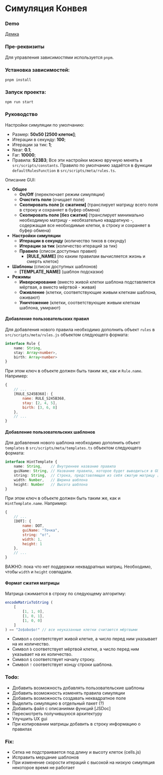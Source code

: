 # Симуляция Конвея

### Demo
[Демка](https://conways-simulation.netlify.app/)

### Пре-реквизиты
Для управления зависимостями используется `pnpm`. 

### Установка зависимостей:
```
pnpm install
```

### Запуск проекта:
```
npm run start
```

### Руководство
Настройки симуляции по умолчанию:
 - Размер: **50x50 [2500 клеток]**;
 - Итерации в секунду: **100**;
 - Итерации за тик: **1**;
 - Near: **0.1**;
 - Far: **10000**;
 - Правила: **S23B3**;
Все эти настройки можно вручную менять в `src/scripts/constants`. Правило по умолчанию задаётся в функции `defaultRulesFunction` в `src/scripts/meta/rules.ts`.

Описание GUI:
- **Общее**
	- **On/Off** (переключает режим симуляции)
	- **Очистить поле** (очищает поле)
	- **Скопировать поле [с сжатием]** (транслирует матрицу всего поля в строку и сохраняет в буфер обмена)
	- **Скопировать поле [без сжатия]** (транслирует минимально необходимую матрицу - необязательно квадратную -, содержащая все необходимые клетки, в строку и сохраняет в буфер обмена)
- **Настройки симуляции**
	- **Итерации в секунду** (количество тиков в секунду)
	- **Итерации за тик** (количество итераций за тик)
	- **Правило** (список доступных правил)
		- **[RULE_NAME]** (по каким правилам вычисляется жизнь и смерть клеток)
- **Шаблоны** (список доступных шаблонов)
	- **[TEMPLATE_NAME]** (шаблон подсказки)
- **Режимы**
	- **Инверсирование** (вместо живой клетки шаблона подставляется мёртвая, а вместо мёртвой - живая)
	- **Оживление** (клетки, соответствующие живым клеткам шаблона, оживают)
	- **Уничтожение** (клетки, соответствующие живым клеткам шаблона, умирают)

#### Добавление пользовательских правил
Для добавления нового правила необходимо дополнить объект `rules` в `src/scripts/meta/rules.js` объектом следующего формата:
```typescript
interface Rule {
	name: String,
	stay: Array<number>,
	birth: Array<number>
}
```
При этом ключ в объекте должен быть таким же, как и `Rule.name`. Например:
``` javascript
{
	// ...
	[RULE_S245B368]: {
		name: RULE_S245B368,
		stay: [2, 4, 5],
		birth: [3, 6, 8]
	},
	// ...
}
```

#### Добавление пользовательских шаблонов
Для добавления нового шаблона необходимо дополнить объект `templates` в `src/scripts/meta/templates.ts` объектом следующего формата:
```typescript
interface HintTemplate {
	name: String,    // Внутреннее название правила
	guiName: String, // Название правила, которое будет выводиться в GUI
	string: String,  // Строка, представляющая из себя сжатую матрицу [результат копирования поля в GUI]. Состоит из цифр и символов o, b, $ и !
	width: Number,   // Ширина шаблона
	height: Number   // Высота шаблона
}
```
При этом ключ в объекте должен быть таким же, как и `HintTemplate.name`. Например:
``` javascript
{
	// ...
	[DOT]: {
		name: DOT,
		guiName: "Точка",
		string: "o!",
		width: 1,
		height: 1
	},
	// ...
}
```
ВАЖНО: пока что нет поддержки неквадратных матриц. Необходимо, чтобы `width` и `height` совпадали.

#### Формат сжатия матрицы
Матрица сжимается в строку по следующему алгоритму:
```javascript
encodeMatrixToString ( 
	[
		[1, 1, 0],
		[1, 0, 1],
		[1, 0, 0] 
	]
) == "2o$obo$o!" // все неуказанные клетки считаются мёртвыми
```
- Символ `o` соответствует живой клетке, а число перед ним указывает на их количество.
- Символ `b` соответствует мёртвой клетке, а число перед ним указывает на их количество.
- Символ `$` соответствует началу строку.
- Символ `!` соответствует концу строки шаблона.


### Todo:
- Добавить возможность добавлять пользовательские шаблоны
- Добавить возможность изменять правила симуляции
- Добавить возможность создавать неквадратное поле
- Выделить симуляцию в отдельный пакет (?)
- Добавить файл с описаниями функций \[JSDoc] 
- Пересмотреть получившуюся архитектуру
- Улучшить UX gui
- При копировании матрицы добавить в строку информацию о правилах

### Fix:
- Сетка не подстраивается под длину и высоту клеток (cells.js)
- Исправить мерцание шаблонов
- При изменение скорости итераций с высокой на низкую симуляция некоторое время не работает